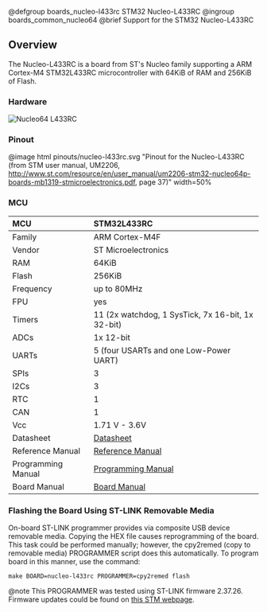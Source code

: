 @defgroup    boards_nucleo-l433rc STM32 Nucleo-L433RC
@ingroup     boards_common_nucleo64
@brief       Support for the STM32 Nucleo-L433RC

## Overview

The Nucleo-L433RC is a board from ST's Nucleo family supporting a ARM
Cortex-M4 STM32L433RC microcontroller with 64KiB of RAM and 256KiB of Flash.

### Hardware

![Nucleo64 L433RC](https://www.st.com/bin/ecommerce/api/image.PF264788.en.feature-description-include-personalized-no-cpn-large.jpg)

### Pinout

@image html pinouts/nucleo-l433rc.svg "Pinout for the Nucleo-L433RC (from STM user manual, UM2206, http://www.st.com/resource/en/user_manual/um2206-stm32-nucleo64p-boards-mb1319-stmicroelectronics.pdf, page 37)" width=50%

### MCU

| MCU        |   STM32L433RC       |
|:---------- |:------------------- |
| Family     | ARM Cortex-M4F      |
| Vendor     | ST Microelectronics |
| RAM        | 64KiB               |
| Flash      | 256KiB              |
| Frequency  | up to 80MHz         |
| FPU        | yes                 |
| Timers     | 11 (2x watchdog, 1 SysTick, 7x 16-bit, 1x 32-bit) |
| ADCs       | 1x 12-bit           |
| UARTs      | 5 (four USARTs and one Low-Power UART) |
| SPIs       | 3                   |
| I2Cs       | 3                   |
| RTC        | 1                   |
| CAN        | 1                   |
| Vcc        | 1.71 V - 3.6V       |
| Datasheet  | [Datasheet](https://www.st.com/resource/en/datasheet/stm32l433rc.pdf) |
| Reference Manual | [Reference Manual](https://www.st.com/resource/en/reference_manual/rm0394-stm32l41xxx42xxx43xxx44xxx45xxx46xxx-advanced-armbased-32bit-mcus-stmicroelectronics.pdf) |
| Programming Manual | [Programming Manual](http://www.st.com/content/ccc/resource/technical/document/programming_manual/6c/3a/cb/e7/e4/ea/44/9b/DM00046982.pdf/files/DM00046982.pdf/jcr:content/translations/en.DM00046982.pdf) |
| Board Manual   | [Board Manual](http://www.st.com/resource/en/user_manual/um2206-stm32-nucleo64p-boards-mb1319-stmicroelectronics.pdf) |

### Flashing the Board Using ST-LINK Removable Media

On-board ST-LINK programmer provides via composite USB device removable media.
Copying the HEX file causes reprogramming of the board. This task
could be performed manually; however, the cpy2remed (copy to removable
media) PROGRAMMER script does this automatically. To program board in
this manner, use the command:
```
make BOARD=nucleo-l433rc PROGRAMMER=cpy2remed flash
```
@note This PROGRAMMER was tested using ST-LINK firmware 2.37.26. Firmware updates
could be found on [this STM webpage](https://www.st.com/en/development-tools/stsw-link007.html).

